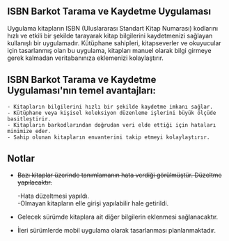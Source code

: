 ## ISBN Barkot Tarama ve Kaydetme Uygulaması

Uygulama kitapların ISBN (Uluslararası Standart Kitap Numarası) kodlarını hızlı ve etkili bir şekilde tarayarak kitap bilgilerini kaydetmenizi sağlayan kullanışlı bir uygulamadır. 
Kütüphane sahipleri, kitapseverler ve okuyucular için tasarlanmış olan bu uygulama, kitapları manuel olarak bilgi girmeye gerek kalmadan veritabanınıza eklemenizi kolaylaştırır.

## ISBN Barkot Tarama ve Kaydetme Uygulaması'nın temel avantajları:

    - Kitapların bilgilerini hızlı bir şekilde kaydetme imkanı sağlar.
    - Kütüphane veya kişisel koleksiyon düzenleme işlerini büyük ölçüde basitleştirir.
    - Kitapların barkodlarından doğrudan veri elde ettiği için hataları minimize eder.
    - Sahip olunan kitapların envanterini takip etmeyi kolaylaştırır.

## Notlar
- <del>Bazı kitaplar üzerinde tanımlamanın hata verdiği görülmüştür. Düzeltme yapılacaktır.</del>

    -Hata düzeltmesi yapıldı.<br>
    -Olmayan kitapların elle girişi yapılabilir hale getirildi.

- Gelecek sürümde kitaplara ait diğer bilgilerin eklenmesi sağlanacaktır.
- İleri sürümlerde mobil uygulama olarak tasarlanması planlanmaktadır.